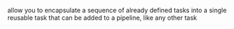 allow you to encapsulate a sequence of already defined tasks into a single reusable task that can be added to a pipeline, like any other task